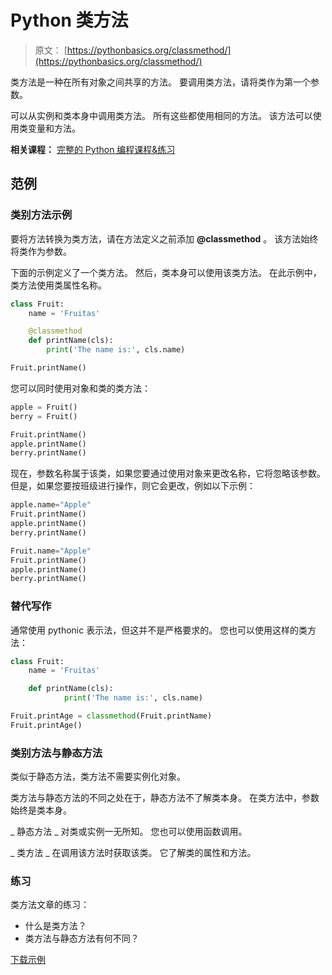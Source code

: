 # Python 类方法

> 原文： [https://pythonbasics.org/classmethod/](https://pythonbasics.org/classmethod/)

类方法是一种在所有对象之间共享的方法。 要调用类方法，请将类作为第一个参数。

可以从实例和类本身中调用类方法。 所有这些都使用相同的方法。 该方法可以使用类变量和方法。

**相关课程：** [完整的 Python 编程课程&练习](https://gum.co/dcsp)

## 范例

### 类别方法示例

要将方法转换为类方法，请在方法定义之前添加 **@classmethod** 。 该方法始终将类作为参数。

下面的示例定义了一个类方法。 然后，类本身可以使用该类方法。 在此示例中，类方法使用类属性名称。

```py
class Fruit:
    name = 'Fruitas'

    @classmethod
    def printName(cls):
        print('The name is:', cls.name)

Fruit.printName()

```

您可以同时使用对象和类的类方法：

```py
apple = Fruit()
berry = Fruit()

Fruit.printName()
apple.printName()
berry.printName()

```

现在，参数名称属于该类，如果您要通过使用对象来更改名称，它将忽略该参数。 但是，如果您要按班级进行操作，则它会更改，例如以下示例：

```py
apple.name="Apple"
Fruit.printName()
apple.printName()
berry.printName()

Fruit.name="Apple"
Fruit.printName()
apple.printName()
berry.printName()

```

### 替代写作

通常使用 pythonic 表示法，但这并不是严格要求的。
您也可以使用这样的类方法：

```py
class Fruit:
    name = 'Fruitas'

    def printName(cls):
            print('The name is:', cls.name)

Fruit.printAge = classmethod(Fruit.printName)
Fruit.printAge()

```

### 类别方法与静态方法

类似于静态方法，类方法不需要实例化对象。

类方法与静态方法的不同之处在于，静态方法不了解类本身。 在类方法中，参数始终是类本身。

_ 静态方法 _ 对类或实例一无所知。 您也可以使用函数调用。

_ 类方法 _ 在调用该方法时获取该类。 它了解类的属性和方法。

### 练习

类方法文章的练习：

*   什么是类方法？
*   类方法与静态方法有何不同？

[下载示例](https://gum.co/HhgpI)